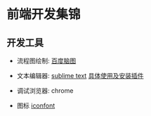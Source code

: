 # 前端开发集锦

## 开发工具

- 流程图绘制: [百度脑图](http://naotu.baidu.com/home)

- 文本编辑器: [sublime text](https://www.sublimetext.com/2) [具体使用及安装插件](http://doudounannan.github.io/2014/12/31/sublime-text/)

- 调试浏览器: chrome

- 图标 [iconfont](http://iconfont.cn/)